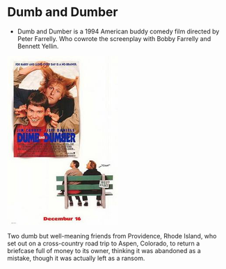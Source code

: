 # Dumb and Dumber 
+ Dumb and Dumber is a 1994 American buddy comedy film directed by Peter Farrelly. Who cowrote the screenplay with Bobby Farrelly and Bennett Yellin. 

![dumb](dumb.jpg)


Two dumb but well-meaning friends from Providence, Rhode Island, who set out on a cross-country road trip to Aspen, Colorado, to return a briefcase full of money to its owner, thinking it was abandoned as a mistake, though it was actually left as a ransom.